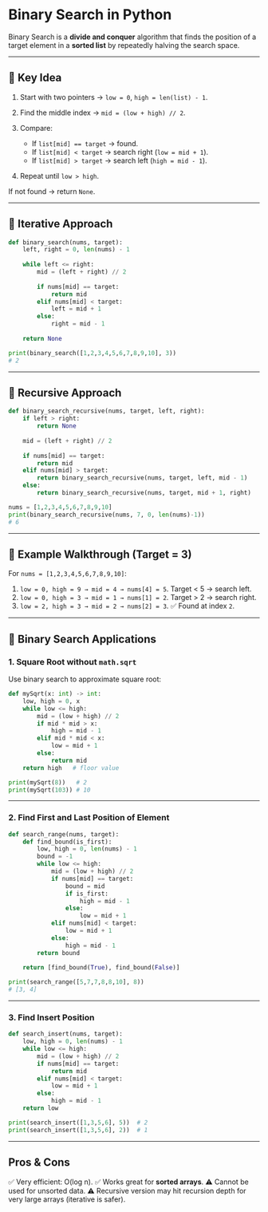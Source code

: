 

# Binary Search in Python

Binary Search is a **divide and conquer** algorithm that finds the position of a target element in a **sorted list** by repeatedly halving the search space.

---

## 🔹 Key Idea

1. Start with two pointers → `low = 0`, `high = len(list) - 1`.
2. Find the middle index → `mid = (low + high) // 2`.
3. Compare:

   * If `list[mid] == target` → found.
   * If `list[mid] < target` → search right (`low = mid + 1`).
   * If `list[mid] > target` → search left (`high = mid - 1`).
4. Repeat until `low > high`.

If not found → return `None`.

---

## 🔹 Iterative Approach

```python
def binary_search(nums, target):
    left, right = 0, len(nums) - 1
    
    while left <= right:
        mid = (left + right) // 2
        
        if nums[mid] == target:
            return mid
        elif nums[mid] < target:
            left = mid + 1
        else:
            right = mid - 1
            
    return None

print(binary_search([1,2,3,4,5,6,7,8,9,10], 3))
# 2
```

---

## 🔹 Recursive Approach

```python
def binary_search_recursive(nums, target, left, right):
    if left > right:
        return None
    
    mid = (left + right) // 2
    
    if nums[mid] == target:
        return mid
    elif nums[mid] > target:
        return binary_search_recursive(nums, target, left, mid - 1)
    else:
        return binary_search_recursive(nums, target, mid + 1, right)

nums = [1,2,3,4,5,6,7,8,9,10]
print(binary_search_recursive(nums, 7, 0, len(nums)-1))
# 6
```

---

## 🔹 Example Walkthrough (Target = 3)

For `nums = [1,2,3,4,5,6,7,8,9,10]`:

1. `low = 0, high = 9 → mid = 4 → nums[4] = 5`. Target < 5 → search left.
2. `low = 0, high = 3 → mid = 1 → nums[1] = 2`. Target > 2 → search right.
3. `low = 2, high = 3 → mid = 2 → nums[2] = 3`. ✅ Found at index `2`.

---

## 🔹 Binary Search Applications

### 1. Square Root without `math.sqrt`

Use binary search to approximate square root:

```python
def mySqrt(x: int) -> int:
    low, high = 0, x
    while low <= high:
        mid = (low + high) // 2
        if mid * mid > x:
            high = mid - 1
        elif mid * mid < x:
            low = mid + 1
        else:
            return mid
    return high   # floor value

print(mySqrt(8))   # 2
print(mySqrt(103)) # 10
```

---

### 2. Find First and Last Position of Element

```python
def search_range(nums, target):
    def find_bound(is_first):
        low, high = 0, len(nums) - 1
        bound = -1
        while low <= high:
            mid = (low + high) // 2
            if nums[mid] == target:
                bound = mid
                if is_first:
                    high = mid - 1
                else:
                    low = mid + 1
            elif nums[mid] < target:
                low = mid + 1
            else:
                high = mid - 1
        return bound
    
    return [find_bound(True), find_bound(False)]

print(search_range([5,7,7,8,8,10], 8))
# [3, 4]
```

---

### 3. Find Insert Position

```python
def search_insert(nums, target):
    low, high = 0, len(nums) - 1
    while low <= high:
        mid = (low + high) // 2
        if nums[mid] == target:
            return mid
        elif nums[mid] < target:
            low = mid + 1
        else:
            high = mid - 1
    return low

print(search_insert([1,3,5,6], 5))  # 2
print(search_insert([1,3,5,6], 2))  # 1
```

---

## Pros & Cons

✅ Very efficient: O(log n).
✅ Works great for **sorted arrays**.
⚠️ Cannot be used for unsorted data.
⚠️ Recursive version may hit recursion depth for very large arrays (iterative is safer).

